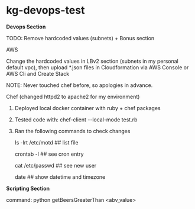 # kg-devops-test

__Devops Section__

TODO: Remove hardcoded values (subnets) + Bonus section

AWS

Change the hardcoded values in LBv2 section (subnets in my personal default vpc), then upload *.json files in Cloudformation via AWS Console or AWS Cli and Create Stack

NOTE: Never touched chef before, so apologies in advance.

Chef (changed httpd2 to apache2 for my environment)

1. Deployed local docker container with ruby + chef packages
2. Tested code with: chef-client --local-mode test.rb
3. Ran the following commands to check changes
    
    ls -lrt /etc/motd ## list file
    
    crontab -l ## see cron entry
    
    cat /etc/passwd ## see new user
    
    date ## show datetime and timezone
    

__Scripting Section__

command: python getBeersGreaterThan <abv_value>
